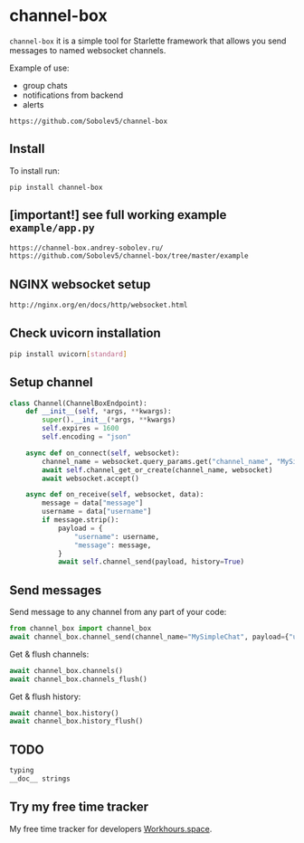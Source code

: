 # channel-box
`channel-box` it is a simple tool for Starlette framework that allows you send messages to named websocket channels.

Example of use:
- group chats
- notifications from backend
- alerts 


```no-highlight
https://github.com/Sobolev5/channel-box
```

## Install
To install run:
```no-highlight
pip install channel-box
```

## [important!] see full working example `example/app.py`
```sh
https://channel-box.andrey-sobolev.ru/
https://github.com/Sobolev5/channel-box/tree/master/example
```

## NGINX websocket setup
```sh
http://nginx.org/en/docs/http/websocket.html
```

## Check uvicorn installation
```sh
pip install uvicorn[standard]
```
## Setup channel 
```python
class Channel(ChannelBoxEndpoint):
    def __init__(self, *args, **kwargs):
        super().__init__(*args, **kwargs)
        self.expires = 1600
        self.encoding = "json"

    async def on_connect(self, websocket):
        channel_name = websocket.query_params.get("channel_name", "MySimpleChat")  # channel name */ws?channel_name=MySimpleChat
        await self.channel_get_or_create(channel_name, websocket) 
        await websocket.accept()

    async def on_receive(self, websocket, data):
        message = data["message"]
        username = data["username"]     
        if message.strip():
            payload = {
                "username": username,
                "message": message,
            }
            await self.channel_send(payload, history=True)
```

## Send messages 
Send message to any channel from any part of your code:
```python
from channel_box import channel_box
await channel_box.channel_send(channel_name="MySimpleChat", payload={"username": "Message HTTPEndpoint", "message": "hello from Message"}, history=True) 
```

Get & flush channels:
```python
await channel_box.channels() 
await channel_box.channels_flush()  
```

Get & flush history:
```python
await channel_box.history() 
await channel_box.history_flush()
```

## TODO
```python
typing
__doc__ strings
```

## Try my free time tracker
My free time tracker for developers [Workhours.space](https://workhours.space/). 




